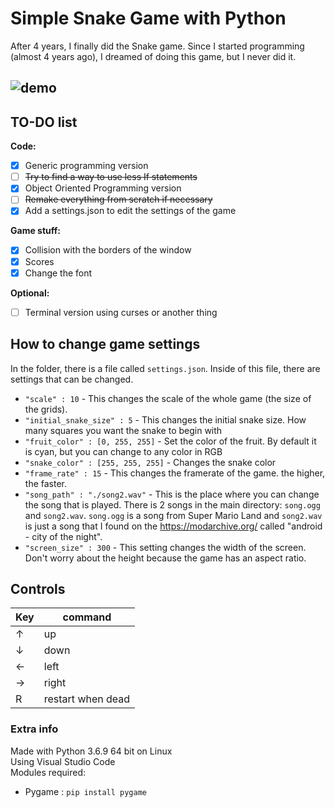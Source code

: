 # Simple Snake Game with Python

After 4 years, I finally did the Snake game. Since I started programming (almost 4 years ago), I dreamed of doing this game, but I never did it.

![demo](https://media.giphy.com/media/QfX2QFjuN2LfNGkWLa/giphy.gif)
---

## TO-DO list
**Code:**  
- [x]  Generic programming version
- [ ]  ~~Try to find a way to use less If statements~~
- [x]  Object Oriented Programming version
- [ ] ~~Remake everything from scratch if necessary~~  
- [x] Add a settings.json to edit the settings of the game  

**Game stuff:**  
- [x] Collision with the borders of the window
- [x] Scores
- [x] Change the font  

**Optional:**  
- [ ]  Terminal version using curses or another thing  

## How to change game settings
In the folder, there is a file called `settings.json`. Inside of this file, there are settings that can be changed.
- `"scale" : 10` - This changes the scale of the whole game (the size of the grids).
- `"initial_snake_size" : 5` - This changes the initial snake size. How many squares you want the snake to begin with
- `"fruit_color" : [0, 255, 255]` - Set the color of the fruit. By default it is cyan, but you can change to any color in RGB
- `"snake_color" : [255, 255, 255]` - Changes the snake color
- `"frame_rate" : 15` - This changes the framerate of the game. the higher, the faster.
- `"song_path" : "./song2.wav"` - This is the place where you can change the song that is played. There is 2 songs in the main directory: `song.ogg` and `song2.wav`. `song.ogg` is a song from Super Mario Land and `song2.wav` is just a song that I found on the https://modarchive.org/ called "android - city of the night".
- `"screen_size" : 300` - This setting changes the width of the screen. Don't worry about the height because the game has an aspect ratio.

## Controls
|Key  | command |
|--|--|
| ↑ | up |
| ↓ | down |
| ← | left |
| → | right |
| R | restart when dead |

### Extra info
Made with Python 3.6.9 64 bit on Linux  
Using Visual Studio Code  
Modules required:  
 - Pygame : `pip install pygame`
